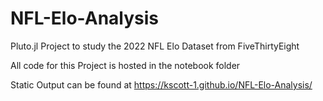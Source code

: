 # NFL-Elo-Analysis
Pluto.jl Project to study the 2022 NFL Elo Dataset from FiveThirtyEight

All code for this Project is hosted in the notebook folder

Static Output can be found at https://kscott-1.github.io/NFL-Elo-Analysis/